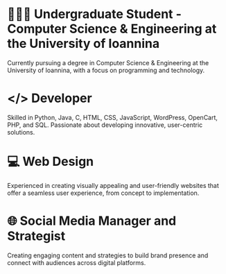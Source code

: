 # 👨🏻‍💻 Undergraduate Student - Computer Science & Engineering at the University of Ioannina
Currently pursuing a degree in Computer Science & Engineering at the University of Ioannina, with a focus on programming and technology.

# </> Developer
Skilled in Python, Java, C, HTML, CSS, JavaScript, WordPress, OpenCart, PHP, and SQL. Passionate about developing innovative, user-centric solutions.

# 💻 Web Design
Experienced in creating visually appealing and user-friendly websites that offer a seamless user experience, from concept to implementation.

# 🌐 Social Media Manager and Strategist
Creating engaging content and strategies to build brand presence and connect with audiences across digital platforms.
